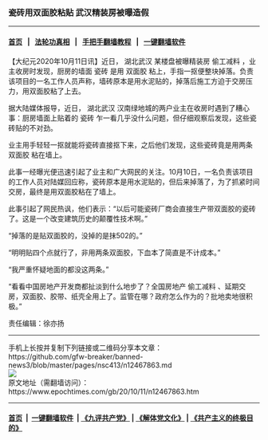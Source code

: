 ### 瓷砖用双面胶粘贴 武汉精装房被曝造假
------------------------

#### [首页](https://github.com/gfw-breaker/banned-news3/blob/master/README.md) &nbsp;&nbsp;|&nbsp;&nbsp; [法轮功真相](https://github.com/begood0513/basic/blob/master/README.md)  &nbsp;&nbsp;|&nbsp;&nbsp; [手把手翻墙教程](https://github.com/gfw-breaker/guides/wiki)  &nbsp;&nbsp;|&nbsp;&nbsp; [一键翻墙软件](https://github.com/gfw-breaker/nogfw/blob/master/README.md)  



<div><p>
 【大纪元2020年10月11日讯】近日，
 <ok href="https://www.epochtimes.com/gb/tag/%E6%B9%96%E5%8C%97%E6%AD%A6%E6%B1%89.html">
  湖北武汉
 </ok>
 某楼盘被曝精装房
 <ok href="https://www.epochtimes.com/gb/tag/%E5%81%B7%E5%B7%A5%E5%87%8F%E6%96%99.html">
  偷工减料
 </ok>
 ，业主收房时发现，厨房的墙面
 <ok href="https://www.epochtimes.com/gb/tag/%E7%93%B7%E7%A0%96.html">
  瓷砖
 </ok>
 是用
 <ok href="https://www.epochtimes.com/gb/tag/%E5%8F%8C%E9%9D%A2%E8%83%B6.html">
  双面胶
 </ok>
 粘上，手指一抠便整块掉落。负责该项目的一名工作人员声称，墙砖原本是用水泥贴的，掉落后施工方迫于交房压力，用双面胶粘了上去。
</p>
<p>
 据大陆媒体报导，近日，
 <ok href="https://www.epochtimes.com/gb/tag/%E6%B9%96%E5%8C%97%E6%AD%A6%E6%B1%89.html">
  湖北武汉
 </ok>
 汉南绿地城的两户业主在收房时遇到了糟心事：厨房墙面上贴着的
 <ok href="https://www.epochtimes.com/gb/tag/%E7%93%B7%E7%A0%96.html">
  瓷砖
 </ok>
 乍一看几乎没什么问题，但仔细观察后发现，这些瓷砖贴的不对劲。
</p>
<p>
 业主用手轻轻一抠就能将瓷砖直接抠下来，之后他们发现，这些瓷砖竟是用两条
 <ok href="https://www.epochtimes.com/gb/tag/%E5%8F%8C%E9%9D%A2%E8%83%B6.html">
  双面胶
 </ok>
 粘在墙上。
</p>
<p>
 此事一经曝光便迅速引起了业主和广大网民的关注。10月10日，一名负责该项目的工作人员对陆媒回应称，瓷砖原本是用水泥贴的，但后来掉落了，为了抓紧时间交房，最终是用双面胶粘在了墙上。
</p>
<p>
 此事引起了网民热讽，他们表示：“以后可能瓷砖厂商会直接生产带双面胶的瓷砖了。这是一个改变建筑历史的颠覆性技术啊。”
</p>
<p>
 “掉落的是贴双面胶的，没掉的是抹502的。”
</p>
<p>
 “明明贴四个点就行了，非用两条双面胶，下血本了简直是不计成本。”
</p>
<p>
 “我严重怀疑地面的都没这两条。”
</p>
<p>
 “看看中国房地产开发商都扯淡到什么地步了？全国房地产
 <ok href="https://www.epochtimes.com/gb/tag/%E5%81%B7%E5%B7%A5%E5%87%8F%E6%96%99.html">
  偷工减料
 </ok>
 、延期交房，双面胶、胶带、纸壳全用上了。监管在哪？政府怎么作为的？批地卖地很积极。”
</p>
<p>
 责任编辑：徐亦扬
</p>
</div>
<hr/>
手机上长按并复制下列链接或二维码分享本文章：<br/>
https://github.com/gfw-breaker/banned-news3/blob/master/pages/nsc413/n12467863.md <br/>
<a href='https://github.com/gfw-breaker/banned-news3/blob/master/pages/nsc413/n12467863.md'><img src='https://github.com/gfw-breaker/banned-news3/blob/master/pages/nsc413/n12467863.md.png'/></a> <br/>
原文地址（需翻墙访问）：https://www.epochtimes.com/gb/20/10/11/n12467863.htm


------------------------
#### [首页](https://github.com/gfw-breaker/banned-news3/blob/master/README.md) &nbsp;|&nbsp; [一键翻墙软件](https://github.com/gfw-breaker/nogfw/blob/master/README.md) &nbsp;| [《九评共产党》](https://github.com/gfw-breaker/9ping.md/blob/master/README.md#九评之一评共产党是什么) | [《解体党文化》](https://github.com/gfw-breaker/jtdwh.md/blob/master/README.md) | [《共产主义的终极目的》](https://github.com/gfw-breaker/gczydzjmd.md/blob/master/README.md)


<img src='http://gfw-breaker.win/banned-news3/pages/nsc413/n12467863.md' width='0px' height='0px'/>